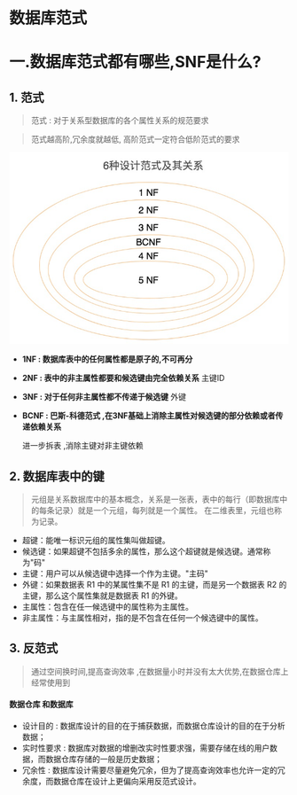 # 数据库范式



# 一.数据库范式都有哪些,SNF是什么?

## 1. 范式

> 范式 : 对于关系型数据库的各个属性关系的规范要求

> 范式越高阶,冗余度就越低, 高阶范式一定符合低阶范式的要求

 ![img](../resources/sql/nf.jpg) 

- **1NF : 数据库表中的任何属性都是原子的,不可再分**

- **2NF : 表中的非主属性都要和候选键由完全依赖关系**
  主键ID

- **3NF : 对于任何非主属性都不传递于候选键**
  外键

- **BCNF : 巴斯-科德范式 ,在3NF基础上消除主属性对候选键的部分依赖或者传递依赖关系**

  进一步拆表 ,消除主键对非主键依赖


## 2. 数据库表中的键
> 元组是关系数据库中的基本概念，关系是一张表，表中的每行（即数据库中的每条记录）就是一个元组，每列就是一个属性。 在二维表里，元组也称为记录。

- 超键：能唯一标识元组的属性集叫做超键。
- 候选键：如果超键不包括多余的属性，那么这个超键就是候选键。通常称为"码"
- 主键：用户可以从候选键中选择一个作为主键。"主码"
- 外键：如果数据表 R1 中的某属性集不是 R1 的主键，而是另一个数据表 R2 的主键，那么这个属性集就是数据表 R1 的外键。
- 主属性：包含在任一候选键中的属性称为主属性。
- 非主属性：与主属性相对，指的是不包含在任何一个候选键中的属性。

## 3. 反范式

> 通过空间换时间,提高查询效率 ,在数据量小时并没有太大优势,在数据仓库上经常使用到

#### 数据仓库 和数据库

- 设计目的 : 数据库设计的目的在于捕获数据，而数据仓库设计的目的在于分析数据；
- 实时性要求 : 数据库对数据的增删改实时性要求强，需要存储在线的用户数据，而数据仓库存储的一般是历史数据；
- 冗余性 : 数据库设计需要尽量避免冗余，但为了提高查询效率也允许一定的冗余度，而数据仓库在设计上更偏向采用反范式设计。 

